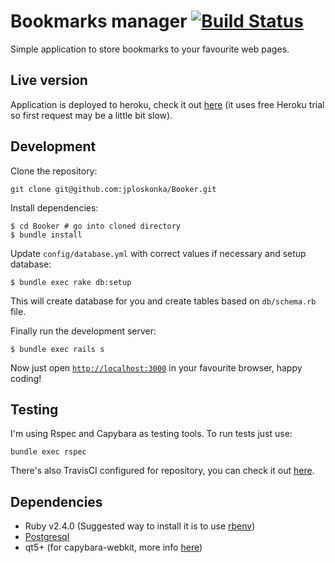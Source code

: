 # Bookmarks manager [![Build Status](https://travis-ci.org/jploskonka/Booker.svg?branch=master)](https://travis-ci.org/jploskonka/Booker)

Simple application to store bookmarks to your favourite web pages.

## Live version
Application is deployed to heroku, check it out
[here](http://bookmanon.herokuapp.com) (it uses free Heroku trial so first
request may be a little bit slow).

## Development
Clone the repository:
```
git clone git@github.com:jploskonka/Booker.git
```

Install dependencies:
```
$ cd Booker # go into cloned directory
$ bundle install
```

Update `config/database.yml` with correct values if necessary and setup database:
```
$ bundle exec rake db:setup
```
This will create database for you and create tables based on `db/schema.rb`
file.

Finally run the development server:
```
$ bundle exec rails s
```

Now just open [`http://localhost:3000`](http://localhost:3000) in your favourite browser, happy coding!

## Testing
I'm using Rspec and Capybara as testing tools. To run tests just use:
```
bundle exec rspec
```

There's also TravisCI configured for repository, you can check it out
[here](https://travis-ci.org/jploskonka/Booker).

## Dependencies
- Ruby v2.4.0 (Suggested way to install it is to use [rbenv](https://github.com/rbenv/rbenv))
- [Postgresql](https://www.postgresql.org/download/)
- qt5+ (for capybara-webkit, more info
[here](https://github.com/thoughtbot/capybara-webkit/wiki/Installing-Qt-and-compiling-capybara-webkit))
